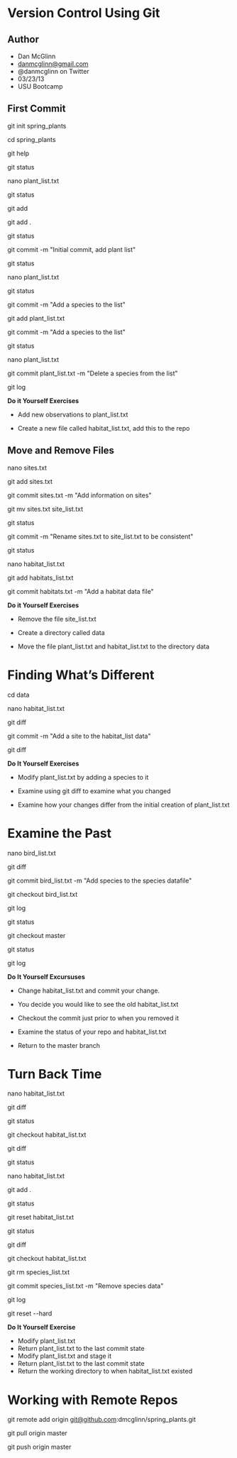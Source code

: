 Version Control Using Git
===============================================

Author
------
* Dan McGlinn
* danmcglinn@gmail.com
* @danmcglinn on Twitter
* 03/23/13
* USU Bootcamp

First Commit
-------------

git init spring_plants

cd spring_plants

git help 

git status

nano plant_list.txt

git status

git add

git add .

git status

git commit -m "Initial commit, add plant list"

git status

nano plant_list.txt

git status

git commit -m "Add a species to the list"

git add plant_list.txt

git commit -m "Add a species to the list"

git status

nano plant_list.txt

git commit plant_list.txt -m "Delete a species from the list"

git log

**Do it Yourself Exercises**

* Add new observations to plant_list.txt

* Create a new file called habitat_list.txt, add this to the repo


Move and Remove Files
-------------

nano sites.txt 

git add sites.txt 

git commit sites.txt -m "Add information on sites"

git mv sites.txt site_list.txt

git status

git commit -m "Rename sites.txt to site_list.txt to be consistent"

git status 

nano habitat_list.txt

git add habitats_list.txt

git commit habitats.txt -m "Add a habitat data file"

**Do it Yourself Exercises**
* Remove the file site_list.txt

* Create a directory called data

* Move the file plant_list.txt and habitat_list.txt to the directory data

Finding What’s Different
=========================

cd data

nano habitat_list.txt

git diff

git commit -m "Add a site to the habitat_list data"

git diff 

**Do It Yourself Exercises**
* Modify plant_list.txt by adding a species to it

* Examine using git diff to examine what you changed

* Examine how your changes differ from the initial creation of plant_list.txt

Examine the Past
====================

nano bird_list.txt 

git diff

git commit bird_list.txt -m "Add species to the species datafile"

git checkout bird_list.txt

git log

git status

git checkout master

git status

git log

**Do It Yourself Excursuses**
* Change habitat_list.txt and commit your change.

* You decide you would like to see the old habitat_list.txt 

* Checkout the commit just prior to when you removed it

* Examine the status of your repo and habitat_list.txt

* Return to the master branch

Turn Back Time
====================

nano habitat_list.txt

git diff

git status

git checkout habitat_list.txt

git diff

git status

nano habitat_list.txt

git add .

git status

git reset habitat_list.txt

git status

git diff

git checkout habitat_list.txt

git rm species_list.txt 

git commit species_list.txt -m "Remove species data"

git log

git reset --hard 

**Do It Yourself Exercise**

* Modify plant_list.txt
* Return plant_list.txt to the last commit state
* Modify plant_list.txt and stage it
* Return plant_list.txt to the last commit state
* Return the working directory to when habitat_list.txt existed

Working with Remote Repos
==========================

git remote add origin git@github.com:dmcglinn/spring_plants.git

git pull origin master

git push origin master
